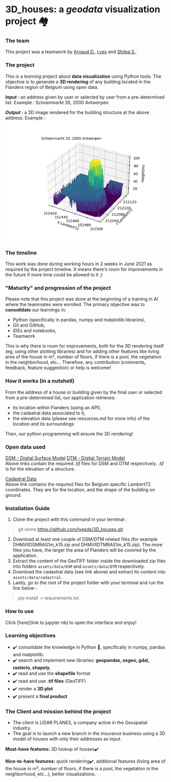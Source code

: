 # 3D_houses: a _geodata_ visualization project :houses:

### The team
This project was a teamwork by [Arnaud D.](
https://github.com/Pablousse), [Lyes](
https://github.com/lyesds) and [Shilpa S.](https://github.com/ssg-hub).
### The project
This is a _learning_ project about **data visualization** using Python tools.
The objective is to generate a **3D rendering** of any building located in the Flanders region of Belgium using open data.

***Input :*** an address given by user or selected by user from a pre-determined list.
Example : Schoenmarkt 35, 2000 Antwerpen

***Output :*** a 3D image rendered for the building structure at the above address.
Example :
![Schoenmarkt35](https://github.com/lyesds/3D_houses/blob/main/assets/Schoenmarkt%2035%2C%202000%20Antwerpen.png)

### The timeline
This work was done during working hours in 2 weeks in June 2021 as required by the project timeline.
It means there's room for improvements in the future if more time could be allowed to it ;)

### "Maturity" and progression of the project
Please note that this project was done at the beginning of a training in AI where the teammates were enrolled. The primary objective was to **consolidate** our learnings in:
- Python (specifically in pandas, numpy and matplotlib libraries),
- Git and GitHub,
- IDEs and notebooks,
- Teamwork

This is why there is room for improvements, both for the 3D rendering itself (eg, using other plotting libraries)
and for adding other features like living area of the house in m², number of floors, if there is a pool, the vegetation in the neighborhood, etc...
Therefore, any contribution (comments, feedback, feature suggestion) or help is welcome!

### How it works (in a nutshell)
From the address of a house or building given by the final user or selected from a pre-determined list, our application retrieves:
- its location within Flanders (using an API),
- the cadastral data associated to it,
- the elevation data (please see resources.md for more info) of the location and its surroundings

Then, our python programming will ensure the 3D rendering!

### Open data used
[DSM - Digital Surface Model](http://www.geopunt.be/download?container=dhm-vlaanderen-ii-dsm-raster-1m&title=Digitaal%20Hoogtemodel%20Vlaanderen%20II,%20DSM,%20raster,%201m) 
[DTM - Digital Terrain Model](http://www.geopunt.be/download?container=dhm-vlaanderen-ii-dtm-raster-1m&title=Digitaal%20Hoogtemodel%20Vlaanderen%20II,%20DTM,%20raster,%201m)  
Above links contain the required _.tif_ files for DSM and DTM respectively. _.tif_ is for the elevation of a structure.

[Cadastral Data](https://eservices.minfin.fgov.be/myminfin-rest/cadastral-plan/cadastralPlan/2020/Belgium/72)  
Above link contains the required files for Belgium specific Lambert72 coordinates. They are for the location, and the shape of the building on ground.

### Installation Guide
1. Clone the project with this command in your terminal :
> git clone https://github.com/lyesds/3D_houses.git
2. Download at least one couple of DSM/DTM related files (for example DHMVIIDSMRAS1m_k15.zip _and_ DHMVIIDTMRAS1m_k15.zip). The more files you have, the larger the area of Flanders will be covered by the application.
3. Extract the content of the GeoTIFF folder inside the downloaded zip files into folders `assets/data/DSM` and `assets/data/DTM` respectively.
4. Download the cadastral data (see link above) and extract its content into `assets/data/cadastral`.
5. Lastly, go to the root of the project folder with your terminal and run the line below :
> pip install -r requirements.txt

### How to use
Click [here](link to jupyter nb) to open the interface and enjoy!


### Learning objectives
- :heavy_check_mark: consolidate the knowledge in Python :snake:, specifically in numpy, pandas and matplotlib.
- :heavy_check_mark: search and implement new libraries: **geopandas, osgeo, gdal, rasterio, shapely.**
- :heavy_check_mark: read and use the **shapefile** format
- :heavy_check_mark: read and use **.tif files** (GeoTIFF)
- :heavy_check_mark: render a **3D plot**
- :heavy_check_mark: present a **final product**

### The Client and mission behind the project
- The client is LIDAR PLANES, a company active in the Geospatial industry.  
- The goal is to  launch a new branch in the insurance business using a 3D model of houses with only their addresses as input.

**Must-have features:** 3D lookup of houses:heavy_check_mark:

**Nice-to-have features:** quick rendering:heavy_check_mark:, additional features (living area of the house in m², number of floors, if there is a pool, the vegetation in the neighborhood, etc...), better visualizations.

